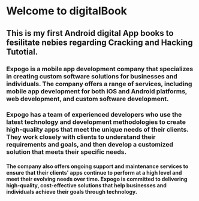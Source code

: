 # Welcome to digitalBook
## This is my first Android digital App books to fesilitate nebies regarding Cracking and Hacking Tutotial.

### Expogo is a mobile app development company that specializes in creating custom software solutions for businesses and individuals. The company offers a range of services, including mobile app development for both iOS and Android platforms, web development, and custom software development.

### Expogo has a team of experienced developers who use the latest technology and development methodologies to create high-quality apps that meet the unique needs of their clients. They work closely with clients to understand their requirements and goals, and then develop a customized solution that meets their specific needs.

#### The company also offers ongoing support and maintenance services to ensure that their clients' apps continue to perform at a high level and meet their evolving needs over time. Expogo is committed to delivering high-quality, cost-effective solutions that help businesses and individuals achieve their goals through technology.